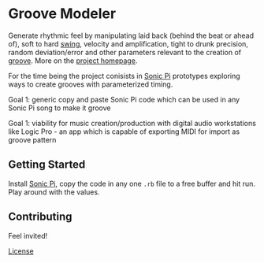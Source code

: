 # Groove Modeler

Generate rhythmic feel by manipulating laid back (behind the beat or ahead of), soft to hard [swing](https://en.wikipedia.org/wiki/Swing_(jazz_performance_style)), velocity and amplification, tight to drunk precision, random deviation/error and other parameters relevant to the creation of [groove](https://en.wikipedia.org/wiki/Groove_(music)). More on the [project homepage](https://github.com/fritzfeger/groove-modeler-website).

For the time being the project conisists in [Sonic Pi](https://github.com/samaaron/sonic-pi "Sonic Pi") prototypes exploring ways to create grooves with parameterized timing.

Goal 1: generic copy and paste Sonic Pi code which can be used in any Sonic Pi song to make it groove

Goal 1: viability for music creation/production with digital audio workstations like Logic Pro - an app which is capable of exporting MIDI for import as groove pattern

## Getting Started

Install [Sonic Pi](https://github.com/samaaron/sonic-pi "Sonic Pi"), copy the code in any one `.rb` file to a free buffer and hit run. Play around with the values.

## Contributing

Feel invited! 

[License](https://github.com/fritzfeger/groove-modeler/blob/master/LICENSE)
